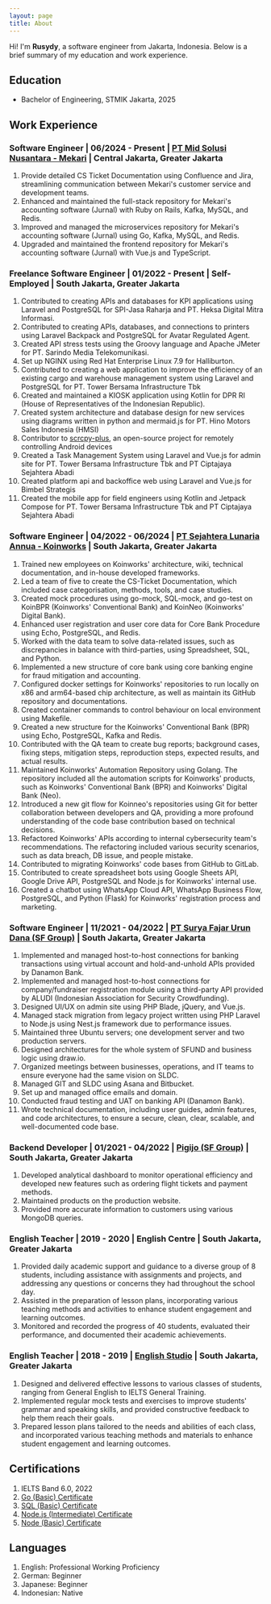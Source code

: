 ```yaml
---
layout: page
title: About
---
```


Hi! I'm **Rusydy**, a software engineer from Jakarta, Indonesia. Below is a brief summary of my education and work experience.

## Education

- Bachelor of Engineering, STMIK Jakarta, 2025

## Work Experience

### **Software Engineer** | 06/2024 - Present | **[PT Mid Solusi Nusantara - Mekari](https://mekari.com/)** | Central Jakarta, Greater Jakarta

  1. Provide detailed CS Ticket Documentation using Confluence and Jira, streamlining communication between Mekari's customer service and development teams.
  2. Enhanced and maintained the full-stack repository for Mekari's accounting software (Jurnal) with Ruby on Rails, Kafka, MySQL, and Redis.
  3. Improved and managed the microservices repository for Mekari's accounting software (Jurnal) using Go, Kafka, MySQL, and Redis.
  4. Upgraded and maintained the frontend repository for Mekari's accounting software (Jurnal) with Vue.js and TypeScript.

### **Freelance Software Engineer** | 01/2022 - Present | **Self-Employed** | South Jakarta, Greater Jakarta

  1. Contributed to creating APIs and databases for KPI applications using Laravel and PostgreSQL for SPI-Jasa Raharja and PT. Heksa Digital Mitra Informasi.
  2. Contributed to creating APIs, databases, and connections to printers using Laravel Backpack and PostgreSQL for Avatar Regulated Agent.
  3. Created API stress tests using the Groovy language and Apache JMeter for PT. Sarindo Media Telekomunikasi.
  4. Set up NGINX using Red Hat Enterprise Linux 7.9 for Halliburton.
  5. Contributed to creating a web application to improve the efficiency of an existing cargo and warehouse management system using Laravel and PostgreSQL for PT. Tower Bersama Infrastructure Tbk
  6. Created and maintained a KIOSK application using Kotlin for DPR RI (House of Representatives of the Indonesian Republic).
  7. Created system architecture and database design for new services using diagrams written in python and mermaid.js for PT. Hino Motors Sales Indonesia (HMSI)
  8. Contributor to [scrcpy-plus](https://github.com/Frontesque/scrcpy-plus), an open-source project for remotely controlling Android devices
  9. Created a Task Management System using Laravel and Vue.js for admin site for PT. Tower Bersama Infrastructure Tbk and PT Ciptajaya Sejahtera Abadi
  10. Created platform api and backoffice web using Laravel and Vue.js for Bimbel Strategis
  11. Created the mobile app for field engineers using Kotlin and Jetpack Compose for PT. Tower Bersama Infrastructure Tbk and PT Ciptajaya Sejahtera Abadi

### **Software Engineer** | 04/2022 - 06/2024 | **[PT Sejahtera Lunaria Annua - Koinworks](https://koinworks.com/)** | South Jakarta, Greater Jakarta

  1. Trained new employees on Koinworks' architecture, wiki, technical documentation, and in-house developed frameworks.
  2. Led a team of five to create the CS-Ticket Documentation, which included case categorisation, methods, tools, and case studies.
  3. Created mock procedures using go-mock, SQL-mock, and go-test on KoinBPR (Koinworks' Conventional Bank) and KoinNeo (Koinworks' Digital Bank).
  4. Enhanced user registration and user core data for Core Bank Procedure using Echo, PostgreSQL, and Redis.
  5. Worked with the data team to solve data-related issues, such as discrepancies in balance with third-parties, using Spreadsheet, SQL, and Python.
  6. Implemented a new structure of core bank using core banking engine for fraud mitigation and accounting.
  7. Configured docker settings for Koinworks' repositories to run locally on x86 and arm64-based chip architecture, as well as maintain its GitHub repository and documentations.
  8. Created container commands to control behaviour on local environment using Makefile.
  9. Created a new structure for the Koinworks' Conventional Bank (BPR) using Echo, PostgreSQL, Kafka and Redis.
  10. Contributed with the QA team to create bug reports; background cases, fixing steps, mitigation steps, reproduction steps, expected results, and actual results.
  11. Maintained Koinworks' Automation Repository using Golang. The repository included all the automation scripts for Koinworks' products, such as Koinworks' Conventional Bank (BPR) and Koinworks' Digital Bank (Neo).
  12. Introduced a new git flow for Koinneo's repositories using Git for better collaboration between developers and QA, providing a more profound understanding of the code base contribution based on technical decisions.
  13. Refactored Koinworks' APIs according to internal cybersecurity team's recommendations. The refactoring included various security scenarios, such as data breach, DB issue, and people mistake.
  14. Contributed to migrating Koinworks' code bases from GitHub to GitLab.
  15. Contributed to create spreadsheet bots using Google Sheets API, Google Drive API, PostgreSQL and Node.js for Koinworks' internal use.
  16. Created a chatbot using WhatsApp Cloud API, WhatsApp Business Flow, PostgreSQL, and Python (Flask) for Koinworks' registration process and marketing.

### **Software Engineer** | 11/2021 - 04/2022 | **[PT Surya Fajar Urun Dana (SF Group)](https://sfund.id/)** | South Jakarta, Greater Jakarta

  1. Implemented and managed host-to-host connections for banking transactions using virtual account and hold-and-unhold APIs provided by Danamon Bank.
  2. Implemented and managed host-to-host connections for company/fundraiser registration module using a third-party API provided by ALUDI (Indonesian Association for Security Crowdfunding).
  3. Designed UI/UX on admin site using PHP Blade, jQuery, and Vue.js.
  4. Managed stack migration from legacy project written using PHP Laravel to Node.js using Nest.js framework due to performance issues.
  5. Maintained three Ubuntu servers; one development server and two production servers.
  6. Designed architectures for the whole system of SFUND and business logic using draw.io.
  7. Organized meetings between businesses, operations, and IT teams to ensure everyone had the same vision on SLDC.
  8. Managed GIT and SLDC using Asana and Bitbucket.
  9. Set up and managed office emails and domain.
  10. Conducted fraud testing and UAT on banking API (Danamon Bank).
  11. Wrote technical documentation, including user guides, admin features, and code architectures, to ensure a secure, clean, clear, scalable, and well-documented code base.

### **Backend Developer** | 01/2021 - 04/2022 | **[Pigijo (SF Group)](https://pigijo.com/)** | South Jakarta, Greater Jakarta

  1. Developed analytical dashboard to monitor operational efficiency and developed new features such as ordering flight tickets and payment methods.
  2. Maintained products on the production website.
  3. Provided more accurate information to customers using various MongoDB queries.

### **English Teacher** | 2019 - 2020 | **English Centre** | South Jakarta, Greater Jakarta

  1. Provided daily academic support and guidance to a diverse group of 8 students, including assistance with assignments and projects, and addressing any questions or concerns they had throughout the school day.
  2. Assisted in the preparation of lesson plans, incorporating various teaching methods and activities to enhance student engagement and learning outcomes.
  3. Monitored and recorded the progress of 40 students, evaluated their performance, and documented their academic achievements.

### **English Teacher** | 2018 - 2019 | **[English Studio](https://englishstudio.id/)** | South Jakarta, Greater Jakarta

  1. Designed and delivered effective lessons to various classes of students, ranging from General English to IELTS General Training.
  2. Implemented regular mock tests and exercises to improve students' grammar and speaking skills, and provided constructive feedback to help them reach their goals.
  3. Prepared lesson plans tailored to the needs and abilities of each class, and incorporated various teaching methods and materials to enhance student engagement and learning outcomes.

## Certifications

1. IELTS Band 6.0, 2022
2. [Go (Basic) Certificate](https://www.hackerrank.com/certificates/26764942e980)
3. [SQL (Basic) Certificate](https://www.hackerrank.com/certificates/016b39b327dc)
4. [Node.js (Intermediate) Certificate](https://www.hackerrank.com/certificates/07bf888ca311)
5. [Node (Basic) Certificate](https://www.hackerrank.com/certificates/fbe0b27b6e4c)

## Languages

1. English: Professional Working Proficiency
2. German: Beginner
3. Japanese: Beginner
4. Indonesian: Native
